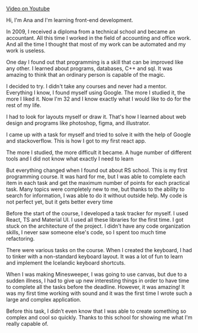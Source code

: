 [Video on Youtube](https://www.youtube.com/watch?v=WpoHPGYhAS0)

Hi, I'm Ana and I'm learning front-end development.

In 2009, I received a diploma from a technical school and became an accountant. All this time I worked in the field of accounting and office work. And all the time I thought that most of my work can be automated and my work is useless.

One day I found out that programming is a skill that can be improved like any other. I learned about programs, databases, C++ and sql. It was amazing to think that an ordinary person is capable of the magic.

I decided to try.
I didn't take any courses and never had a mentor. Everything I know, I found myself using Google.
The more I studied it, the more I liked it. Now I'm 32 and I know exactly what I would like to do for the rest of my life.

I had to look for layouts myself or draw it. That's how I learned about web design and programs like photoshop, figma, and illustrator.

I came up with a task for myself and tried to solve it with the help of Google and stackoverflow. This is how I got to my first react app.

The more I studied, the more difficult it became. A huge number of different tools and I did not know what exactly I need to learn

But everything changed when I found out about RS school.
This is my first programming course. It was hard for me, but I was able to complete each item in each task and get the maximum number of points for each practical task.
Many topics were completely new to me, but thanks to the ability to search for information, I was able to do it without outside help.
My code is not perfect yet, but it gets better every time

Before the start of the course, I developed a task tracker for myself. I used React, TS and Material UI. I used all these libraries for the first time.
I got stuck on the architecture of the project. I didn't have any code organization skills, I never saw someone else's code, so I spent too much time refactoring.

There were various tasks on the course.
When I created the keyboard, I had to tinker with a non-standard keyboard layout. It was a lot of fun to learn and implement the Icelandic keyboard shortcuts.

When I was making Minesweeper, I was going to use canvas, but due to a sudden illness, I had to give up new interesting things in order to have time to complete all the tasks before the deadline. However, it was amazing! It was my first time working with sound and it was the first time I wrote such a large and complex application.

Before this task, I didn’t even know that I was able to create something so complex and cool so quickly. Thanks to this school for showing me what I'm really capable of.